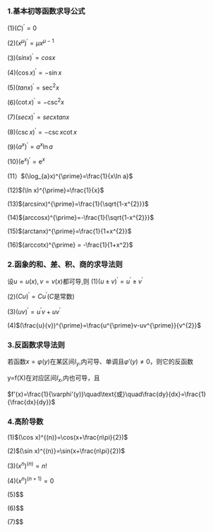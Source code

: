 ### 1.基本初等函数求导公式
(1)$(C)^{\prime}=0$

(2)$(x^{\mu})^{\prime}=\mu x^{\mu-1}$

(3)$(sin x)^{\prime}=cos x$

(4)$(\cos x)^{\prime}=-\sin x$

(5)$(tan x)^{\prime}=\sec^{2}x$

(6)$(\cot x)^{\prime}=-\csc^{2}x$

(7)$(sec x)^{\prime} = sec xtan x$

(8)$(\csc x)^{\prime}=-\csc x\cot x$

(9)$(a^x)^{\prime}=a^x\ln a$

(10)$(\mathrm{e}^x)^{\prime}=\mathrm{e}^x$

(11）$(\log_{a}x)^{\prime}=\frac{1}{x\ln a}$

(12)$(\ln x)^{\prime}=\frac{1}{x}$


(13)$(arcsinx)^{\prime}=\frac{1}{\sqrt{1-x^{2}}}$

(14)$(arccosx)^{\prime}=-\frac{1}{\sqrt{1-x^{2}}}$

(15)$(arctanx)^{\prime}=\frac{1}{1+x^{2}}$

(16)$(arccotx)^{\prime} = -\frac{1}{1+x^2}$

### 2.函象的和、差、积、商的求导法则

设$u=u(x),v=v(x)$都可导,则
(1)$(u±v)^{\prime}= u^{\prime}±v^{\prime}$

(2)$(Cu)^{\prime}=Cu^{\prime}(C\text{是常数})$

(3)$(uv)^{\prime} = u^{\prime}v+ uv^{\prime}$

(4)$(\frac{u}{v})^{\prime}=\frac{u^{\prime}v-uv^{\prime}}{v^{2}}$

### 3.反函数求导法则

若函数$x=\varphi(y)$在某区间$I_y$,内可导、单调且$\varphi'(y)≠0$，则它的反函数

y=f(X)在对应区间$I_x$,内也可导，且

$f'(x)=\frac{1}{\varphi'(y)}\quad\text{或}\quad\frac{dy}{dx}=\frac{1}{\frac{dx}{dy}}$

### 4.高阶导数
(1)$(\cos x)^{(n)}=\cos(x+\frac{n\pi}{2})$

(2)$(\sin x)^{(n)}=\sin(x+\frac{n\pi}{2})$

(3)$(x^n)^{(n)}=n!$

(4)$(x^n)^{(n+1)} = 0$

(5)$$

(6)$$

(7)$$

